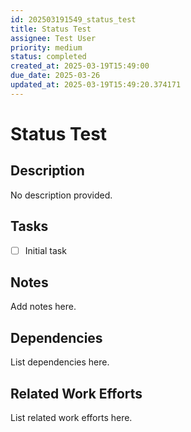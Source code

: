 ```yaml
---
id: 202503191549_status_test
title: Status Test
assignee: Test User
priority: medium
status: completed
created_at: 2025-03-19T15:49:00
due_date: 2025-03-26
updated_at: 2025-03-19T15:49:20.374171
---
```


# Status Test

## Description
No description provided.

## Tasks
- [ ] Initial task

## Notes
Add notes here.

## Dependencies
List dependencies here.

## Related Work Efforts
List related work efforts here.